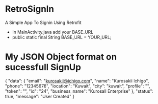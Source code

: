 # RetroSignIn

A Simple App To Signin Using Retrofit

* In MainActivity.java add your BASE_URL
* public static final String BASE_URL = YOUR_URL;


# My JSON Object format on sucessfull SignUp
{
    "data": {
        "email": "kurosakii@ichigo.com",
        "name": "Kurosakii Ichigo",
        "phone": "12345678",
        "location": "Kuwait",
        "city": "kuwait",
        "profile": "",
        "token": "",
        "id": "24",
        "business_name": "Kurosall Enterprise"
    },
    "status": true,
    "message": "User Created"
}


